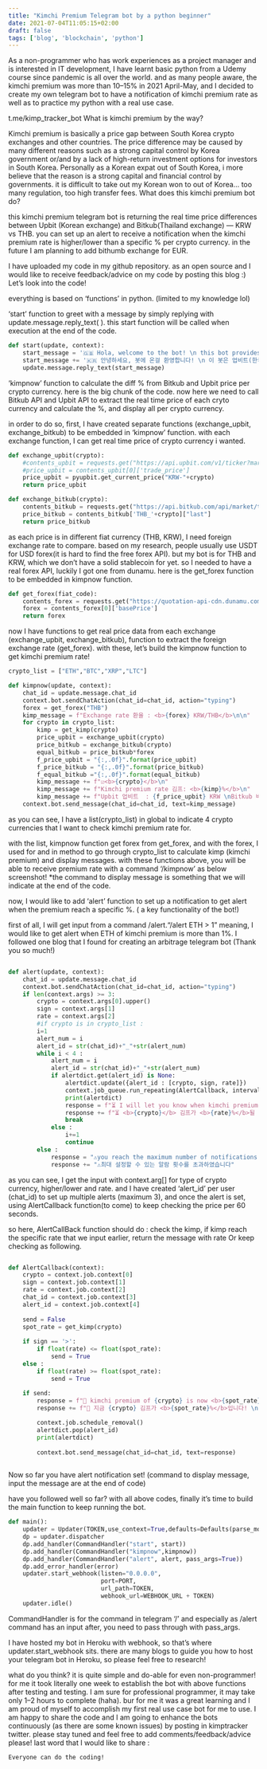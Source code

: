 ```yaml
---
title: "Kimchi Premium Telegram bot by a python beginner"
date: 2021-07-04T11:05:15+02:00
draft: false
tags: ['blog', 'blockchain', 'python']
---
```


As a non-programmer who has work experiences as a project manager and is interested in IT development, I have learnt basic python from a Udemy course since pandemic is all over the world. and as many people aware, the kimchi premium was more than 10–15% in 2021 April-May, and I decided to create my own telegram bot to have a notification of kimchi premium rate as well as to practice my python with a real use case.

t.me/kimp_tracker_bot
What is kimchi premium by the way?

Kimchi premium is basically a price gap between South Korea crypto exchanges and other countries. The price difference may be caused by many different reasons such as a strong capital control by Korea government or/and by a lack of high-return investment options for investors in South Korea. Personally as a Korean expat out of South Korea, i more believe that the reason is a strong capital and financial control by governments. it is difficult to take out my Korean won to out of Korea… too many regulation, too high transfer fees.
What does this kimchi premium bot do?

this kimchi premium telegram bot is returning the real time price differences between Upbit (Korean exchange) and Bitkub(Thailand exchange) — KRW vs THB. you can set up an alert to receive a notification when the kimchi premium rate is higher/lower than a specific % per crypto currency. in the future I am planning to add bithumb exchange for EUR.

I have uploaded my code in my github repository. as an open source and I would like to receive feedback/advice on my code by posting this blog :)
Let’s look into the code!

everything is based on ‘functions’ in python. (limited to my knowledge lol)

‘start’ function to greet with a message by simply replying with update.message.reply_text( ). this start function will be called when execution at the end of the code.

```python
def start(update, context):
    start_message = '🇬🇧 Hola, welcome to the bot! \n this bot provides <b>kimchi premium rate</b> between Upbit(in Korea) and Bitkub(in Thailand).\n /kimpnow - check realtime rate \n /alert - create an notification \n /status - check current notification setting \n /cancel - cancel your notifications \n /source - check the info \n\n'
    start_message += '🇰🇷 안녕하세요, 봇에 온걸 환영합니다! \n 이 봇은 업비트(한국)과 비트컵(태국)사이의 김치프리미엄 퍼센트를 제공합니다. \n /kimpnow - 현재 김프 확인 \n /alert - 김프알림 설정 \n /status - 설정된 알람 확인 \n /cancel - 알람 취소하기 \n /source - 소스정보 확인'
    update.message.reply_text(start_message)
```

‘kimpnow’ function to calculate the diff % from Bitkub and Upbit price per crypto currency. here is the big chunk of the code. now here we need to call Bitkub API and Upbit API to extract the real time price of each cryto currency and calculate the %, and display all per crypto currency.

in order to do so, first, I have created separate functions (exchange_upbit, exchange_bitkub) to be embedded in ‘kimpnow’ function. with each exchange function, I can get real time price of crypto currency i wanted.

```python 
def exchange_upbit(crypto):
    #contents_upbit = requests.get("https://api.upbit.com/v1/ticker?markets=KRW-"+crypto).json()
    #price_upbit = contents_upbit[0]['trade_price']
    price_upbit = pyupbit.get_current_price("KRW-"+crypto)
    return price_upbit

def exchange_bitkub(crypto):
    contents_bitkub = requests.get("https://api.bitkub.com/api/market/ticker?sym=THB_"+crypto).json()
    price_bitkub = contents_bitkub['THB_'+crypto]["last"]
    return price_bitkub
```

as each price is in different fiat currency (THB, KRW), I need foreign exchange rate to compare. based on my research, people usually use USDT for USD forex(it is hard to find the free forex API). but my bot is for THB and KRW, which we don’t have a solid stablecoin for yet. so I needed to have a real forex API, luckily I got one from dunamu. here is the get_forex function to be embedded in kimpnow function.

```python
def get_forex(fiat_code):
    contents_forex = requests.get("https://quotation-api-cdn.dunamu.com/v1/forex/recent?codes=FRX.KRW"+fiat_code).json()
    forex = contents_forex[0]['basePrice']
    return forex
```

now I have functions to get real price data from each exchange (exchange_upbit, exchange_bitkub), function to extract the foreign exchange rate (get_forex). with these, let’s build the kimpnow function to get kimchi premium rate!

```python
crypto_list = ["ETH","BTC","XRP","LTC"]

def kimpnow(update, context):
    chat_id = update.message.chat_id
    context.bot.sendChatAction(chat_id=chat_id, action="typing")
    forex = get_forex("THB")
    kimp_message = f"Exchange rate 환율 : <b>{forex} KRW/THB</b>\n\n"
    for crypto in crypto_list:
        kimp = get_kimp(crypto)
        price_upbit = exchange_upbit(crypto)
        price_bitkub = exchange_bitkub(crypto)
        equal_bitkub = price_bitkub*forex
        f_price_upbit = "{:,.0f}".format(price_upbit)
        f_price_bitkub = "{:,.0f}".format(price_bitkub)
        f_equal_bitkub ="{:,.0f}".format(equal_bitkub)
        kimp_message += f"☑️<b>{crypto}</b>\n"
        kimp_message += f"Kimchi premium rate 김프: <b>{kimp}%</b>\n"
        kimp_message += f"Upbit 업비트  : {f_price_upbit} KRW \nBitkub 비트컵 : {f_equal_bitkub} KRW ({f_price_bitkub} THB)\n"
    context.bot.send_message(chat_id=chat_id, text=kimp_message) 
```

as you can see, I have a list(crypto_list) in global to indicate 4 crypto currencies that I want to check kimchi premium rate for.

with the list, kimpnow function get forex from get_forex, and with the forex, I used for and in method to go through crypto_list to calculate kimp (kimchi premium) and display messages. with these functions above, you will be able to receive premium rate with a command ‘/kimpnow’ as below screenshot! *the command to display message is something that we will indicate at the end of the code.

now, I would like to add ‘alert’ function to set up a notification to get alert when the premium reach a specific %. ( a key functionality of the bot!)

first of all, I will get input from a command /alert.“/alert ETH > 1” meaning, I would like to get alert when ETH of kimchi premium is more than 1%. I followed one blog that I found for creating an arbitrage telegram bot (Thank you so much!)

```python

def alert(update, context):
    chat_id = update.message.chat_id
    context.bot.sendChatAction(chat_id=chat_id, action="typing")
    if len(context.args) >= 3:
        crypto = context.args[0].upper()
        sign = context.args[1]
        rate = context.args[2]
        #if crypto is in crypto_list :
        i=1
        alert_num = i
        alert_id = str(chat_id)+"_"+str(alert_num)
        while i < 4 :
            alert_num = i
            alert_id = str(chat_id)+"_"+str(alert_num)
            if alertdict.get(alert_id) is None:
                alertdict.update({alert_id : [crypto, sign, rate]})
                context.job_queue.run_repeating(AlertCallback, interval=60, first=15, context=[crypto, sign ,rate, chat_id, alert_id])
                print(alertdict)
                response = f"⏳ I will let you know when kimchi premium of <b>{crypto}</b> reaches <b>{rate}%</b>. \n"
                response += f"⏳ <b>{crypto}</b> 김프가 <b>{rate}%</b>될 때 알려드릴게요."
                break
            else :
                i+=1
                continue 
        else : 
            response = "⚠️you reach the maximum number of notifications that you can setup"
            response += "⚠️최대 설정할 수 있는 알람 횟수를 초과하였습니다"
```

as you can see, I get the input with context.arg[] for type of crypto currency, higher/lower and rate. and I have created ‘alert_id’ per user (chat_id) to set up multiple alerts (maximum 3), and once the alert is set, using AlertCallback function(to come) to keep checking the price per 60 seconds.

so here, AlertCallBack function should do : check the kimp, if kimp reach the specific rate that we input earlier, return the message with rate Or keep checking as following.

```python

def AlertCallback(context):
    crypto = context.job.context[0]
    sign = context.job.context[1]
    rate = context.job.context[2]
    chat_id = context.job.context[3]
    alert_id = context.job.context[4]
    
    send = False
    spot_rate = get_kimp(crypto)
    
    if sign == '>':
        if float(rate) <= float(spot_rate):
            send = True
    else :
        if float(rate) >= float(spot_rate):
            send = True
            
    if send:
        response = f"👋 kimchi premium of {crypto} is now <b>{spot_rate}%!</b> \n"
        response += f"👋 지금 {crypto} 김프가 <b>{spot_rate}%</b>입니다! \n"

        context.job.schedule_removal()
        alertdict.pop(alert_id)
        print(alertdict)
        
        context.bot.send_message(chat_id=chat_id, text=response)
        
```

Now so far you have alert notification set! (command to display message, input the message are at the end of code)

have you followed well so far? with all above codes, finally it’s time to build the main function to keep running the bot.

```python 
def main():
    updater = Updater(TOKEN,use_context=True,defaults=Defaults(parse_mode=ParseMode.HTML))
    dp = updater.dispatcher
    dp.add_handler(CommandHandler("start", start))
    dp.add_handler(CommandHandler("kimpnow",kimpnow))
    dp.add_handler(CommandHandler("alert", alert, pass_args=True))
    dp.add_error_handler(error)
    updater.start_webhook(listen="0.0.0.0",
                          port=PORT,
                          url_path=TOKEN,
                          webhook_url=WEBHOOK_URL + TOKEN)
    updater.idle()
```

CommandHandler is for the command in telegram ‘/’ and especially as /alert command has an input after, you need to pass through with pass_args.

I have hosted my bot in Heroku with webhook, so that’s where updater.start_webhook sits. there are many blogs to guide you how to host your telegram bot in Heroku, so please feel free to research!

what do you think? it is quite simple and do-able for even non-programmer! for me it took literally one week to establish the bot with above functions after testing and testing. I am sure for professional programmer, it may take only 1–2 hours to complete (haha). bur for me it was a great learning and I am proud of myself to accomplish my first real use case bot for me to use. I am happy to share the code and I am going to enhance the bots continuously (as there are some known issues) by posting in kimptracker twitter. please stay tuned and feel free to add comments/feedback/advice please! last word that I would like to share :

    Everyone can do the coding!

